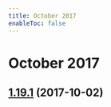 ```yaml
---
title: October 2017
enableToc: false
---
```


# October 2017

## [1.19.1](https://github.com/Rebilly/ReDoc/compare/v1.19.0...v1.19.1) (2017-10-02)